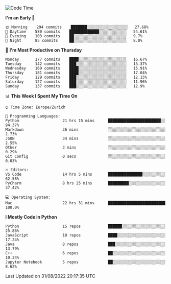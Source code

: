 <!--START_SECTION:waka-->
![Code Time](http://img.shields.io/badge/Code%20Time-2%2C339%20hrs%209%20mins-blue)

**I'm an Early 🐤** 

```text
🌞 Morning    294 commits    ███████░░░░░░░░░░░░░░░░░░   27.68% 
🌆 Daytime    580 commits    █████████████░░░░░░░░░░░░   54.61% 
🌃 Evening    103 commits    ██░░░░░░░░░░░░░░░░░░░░░░░   9.7% 
🌙 Night      85 commits     ██░░░░░░░░░░░░░░░░░░░░░░░   8.0%

```
📅 **I'm Most Productive on Thursday** 

```text
Monday       177 commits    ████░░░░░░░░░░░░░░░░░░░░░   16.67% 
Tuesday      142 commits    ███░░░░░░░░░░░░░░░░░░░░░░   13.37% 
Wednesday    169 commits    ████░░░░░░░░░░░░░░░░░░░░░   15.91% 
Thursday     181 commits    ████░░░░░░░░░░░░░░░░░░░░░   17.04% 
Friday       129 commits    ███░░░░░░░░░░░░░░░░░░░░░░   12.15% 
Saturday     127 commits    ███░░░░░░░░░░░░░░░░░░░░░░   11.96% 
Sunday       137 commits    ███░░░░░░░░░░░░░░░░░░░░░░   12.9%

```


📊 **This Week I Spent My Time On** 

```text
⌚︎ Time Zone: Europe/Zurich

💬 Programming Languages: 
Python                   21 hrs 15 mins      ███████████████████████░░   94.37% 
Markdown                 36 mins             ░░░░░░░░░░░░░░░░░░░░░░░░░   2.73% 
JSON                     34 mins             ░░░░░░░░░░░░░░░░░░░░░░░░░   2.55% 
Other                    3 mins              ░░░░░░░░░░░░░░░░░░░░░░░░░   0.29% 
Git Config               0 secs              ░░░░░░░░░░░░░░░░░░░░░░░░░   0.03%

🔥 Editors: 
VS Code                  14 hrs 5 mins       ███████████████░░░░░░░░░░   62.58% 
PyCharm                  8 hrs 25 mins       █████████░░░░░░░░░░░░░░░░   37.42%

💻 Operating System: 
Mac                      22 hrs 31 mins      █████████████████████████   100.0%

```

**I Mostly Code in Python** 

```text
Python                   15 repos            ██████░░░░░░░░░░░░░░░░░░░   25.86% 
JavaScript               10 repos            ████░░░░░░░░░░░░░░░░░░░░░   17.24% 
Java                     8 repos             ███░░░░░░░░░░░░░░░░░░░░░░   13.79% 
C++                      6 repos             ██░░░░░░░░░░░░░░░░░░░░░░░   10.34% 
Jupyter Notebook         5 repos             ██░░░░░░░░░░░░░░░░░░░░░░░   8.62%

```



 Last Updated on 31/08/2022 20:17:35 UTC
<!--END_SECTION:waka-->　　
